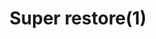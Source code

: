 ---
layout: item
title: Super restore(1)
item-id: 3030
datatable: true
id: 3030
name: "Super restore(1)"
members: true
lowalch: 48
highalch: 72
examine: "1 dose of super restore potion."
monsters:
  - id: 8609
    name: "Hydra"
    members: true
    combat_level: 194
    wiki_url: "https://oldschool.runescape.wiki/w/Hydra"
    drops:
      - quantity: "1-2"
        rarity: 0.046875
        drop_requirements: null
  - id: 10402
    name: "Colossal Hydra"
    members: true
    combat_level: 334
    wiki_url: "https://oldschool.runescape.wiki/w/Colossal_Hydra"
    drops:
      - quantity: "1-2"
        rarity: 0.046875
        drop_requirements: null
---